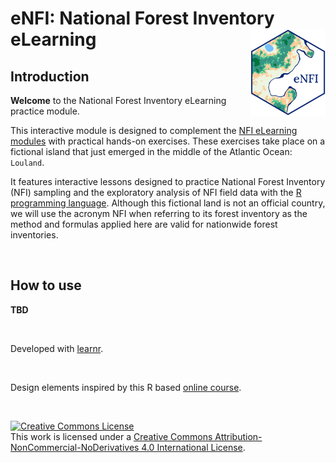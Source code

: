 
# eNFI: National Forest Inventory eLearning <img src='images/eNFI-logo.png' align="right" height="139" /></a>


## Introduction

**Welcome**  to the National Forest Inventory eLearning practice module.

This interactive module is designed to complement the [NFI eLearning modules](https://bit.ly/3m5VEsE) with practical hands-on exercises. These exercises take place on a fictional island that just emerged in the middle of the Atlantic Ocean: `Louland`.

It features interactive lessons designed to practice National Forest Inventory (NFI) sampling and the exploratory analysis of NFI field data with the [R programming language](https://www.r-project.org/). Although this fictional land is not an official country, we will use the acronym NFI when referring to its forest inventory as the method and formulas applied here are valid for nationwide forest inventories.

<br>

## How to use

**TBD**




<br>

Developed with [learnr](https://rstudio.github.io/learnr/).

<br>

Design elements inspired by this R based [online course](https://github.com/tinystats/teacups-giraffes-and-statistics).

<br>

<a rel="license" href="http://creativecommons.org/licenses/by-nc-nd/4.0/"><img alt="Creative Commons License" style="border-width:0" src="https://i.creativecommons.org/l/by-nc-nd/4.0/88x31.png" /></a>
<br />
This work is licensed under a <a rel="license" href="http://creativecommons.org/licenses/by-nc-nd/4.0/">Creative Commons Attribution-NonCommercial-NoDerivatives 4.0 International License</a>.

<!-- badges: start

[![CRAN status](https://www.r-pkg.org/badges/version/dplyr)](https://cran.r-project.org/package=dplyr)
[![R build status](https://github.com/tidyverse/dplyr/workflows/R-CMD-check/badge.svg)](https://github.com/tidyverse/dplyr/actions?workflow=R-CMD-check)
[![Codecov test coverage](https://codecov.io/gh/tidyverse/dplyr/branch/main/graph/badge.svg)](https://app.codecov.io/gh/tidyverse/dplyr?branch=main)
<!-- badges: end -->
